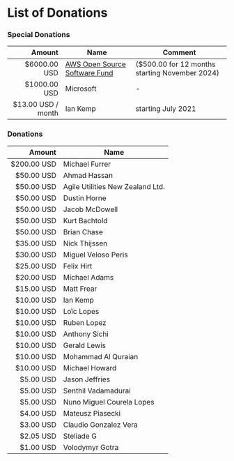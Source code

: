 # List of Donations

### Special Donations

| Amount | Name | Comment
| ---:| --- | ---
| $6000.00 USD | [AWS Open Source Software Fund](https://github.com/aws/dotnet-foss) | ($500.00 for 12 months starting November 2024)
| $1000.00 USD | Microsoft | -
| $13.00 USD / month | Ian Kemp | starting July 2021 

### Donations

| Amount | Name
| ---:| ---
| $200.00 USD | Michael Furrer
| $50.00 USD | Ahmad Hassan
| $50.00 USD | Agile Utilities New Zealand Ltd.
| $50.00 USD | Dustin Horne
| $50.00 USD | Jacob McDowell
| $50.00 USD | Kurt Bachtold
| $50.00 USD | Brian Chase
| $35.00 USD | Nick Thijssen
| $30.00 USD | Miguel Veloso Peris
| $25.00 USD | Felix Hirt
| $20.00 USD | Michael Adams
| $15.00 USD | Matt Frear
| $10.00 USD | Ian Kemp
| $10.00 USD | Loïc Lopes
| $10.00 USD | Ruben Lopez
| $10.00 USD | Anthony Sichi
| $10.00 USD | Gerald Lewis
| $10.00 USD | Mohammad Al Quraian
| $10.00 USD | Michael Howard
| $5.00 USD | Jason Jeffries
| $5.00 USD | Senthil Vadamadurai
| $5.00 USD | Nuno Miguel Courela Lopes
| $4.00 USD | Mateusz Piasecki
| $3.00 USD | Claudio Gonzalez Vera
| $2.05 USD | Steliade G
| $1.00 USD | Volodymyr Gotra
